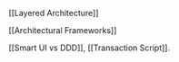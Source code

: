 [[Layered Architecture]]

[[Architectural Frameworks]]

[[Smart UI vs DDD]], [[Transaction Script]].
